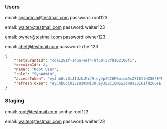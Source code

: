 
### Users

email: sysadmin@testmail.com
password: root123

email: waiter@testmail.com
password: waiter123

email: owner@testmail.com
password: owner123

email: chef@testmail.com
password: chef123

```json
{
    "restaurantId": "cda1281f-146a-4ef4-9f50-37f9102100f1",
    "sessionId": 2,
    "name": "Root User",
    "role": "SysAdmin",
    "accessToken": "eyJhbGciOiJIUzUxMiJ9.eyJpZCI6MSwicm9sZSI6IlNZU0FETUlOIiwiaWF0IjoxNzQzMzc4NTc0LCJleHAiOjE3NDMzODIxNzR9.krXYOW6Q5oIoeLtbXokW0zp5IjBr_3xZjgj9_NUQPrXq-VMNPNCi4XpQQVZYgcuSPQJLch6DgbPAk28ZzOLSyw",
    "refreshToken": "eyJhbGciOiJIUzUxMiJ9.eyJpZCI6MSwicm9sZSI6IlNZU0FETUlOIiwiaWF0IjoxNzQzMzcxMzgxLCJleHAiOjE3NDM0NTc3ODF9.1xb6qA_MH5Qux7XhKnIJ319cgFVhGmauXWoTi7rTRdBSirdM33Bhz5uO13T7UcLGwrteBEWQ0tR_1pEWXw78uQ"
}
```

### Staging

email: root@testmail.com
senha: root123

email: waiter@testmail.com
password: waiter123

